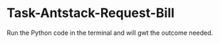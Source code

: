 # Task-Antstack-Request-Bill
Run the Python code in the terminal and will gwt the outcome needed.
 
